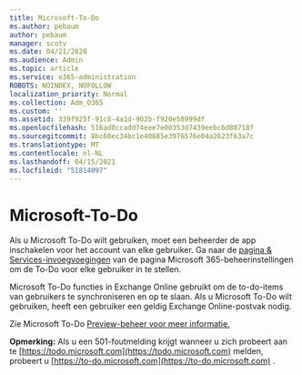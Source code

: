```yaml
---
title: Microsoft-To-Do
ms.author: pebaum
author: pebaum
manager: scotv
ms.date: 04/21/2020
ms.audience: Admin
ms.topic: article
ms.service: o365-administration
ROBOTS: NOINDEX, NOFOLLOW
localization_priority: Normal
ms.collection: Adm_O365
ms.custom: ''
ms.assetid: 339f925f-91c8-4a1d-902b-f920e58999df
ms.openlocfilehash: 516ad0ccadd74eee7e00353d7439eebc6d88718f
ms.sourcegitcommit: 8bc60ec34bc1e40685e3976576e04a2623f63a7c
ms.translationtype: MT
ms.contentlocale: nl-NL
ms.lasthandoff: 04/15/2021
ms.locfileid: "51814097"
---
```

# <a name="how-to-enable-microsoft-to-do"></a>Microsoft-To-Do

Als u Microsoft To-Do wilt gebruiken, moet een beheerder de app inschakelen voor het account van elke gebruiker. Ga naar de [pagina &amp; Services-invoegvoegingen](https://portal.office.com/adminportal/home#/Settings/ServicesAndAddIns) van de pagina Microsoft 365-beheerinstellingen om de To-Do voor elke gebruiker in te stellen.
  
Microsoft To-Do functies in Exchange Online gebruikt om de to-do-items van gebruikers te synchroniseren en op te slaan. Als u Microsoft To-Do wilt gebruiken, heeft een gebruiker een geldig Exchange Online-postvak nodig.
  
Zie Microsoft To-Do [Preview-beheer voor meer informatie.](https://support.office.com/article/490c1a8c-2333-4952-8125-841afadb9620.aspx)
  
 **Opmerking:** Als u een 501-foutmelding krijgt wanneer u zich probeert aan te [https://todo.microsoft.com](https://todo.microsoft.com) melden, probeert u [https://to-do.microsoft.com](https://to-do.microsoft.com) .
  

